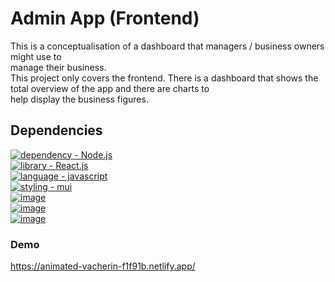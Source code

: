 # Admin App (Frontend)
This is a conceptualisation of a dashboard that managers / business owners might use to<br>
manage their business.<br>
This project only covers the frontend.
There is a dashboard that shows the total overview of the app and there are charts to <br>
help display the business figures.

## Dependencies
[![dependency - Node.js](https://img.shields.io/badge/Node.js-339933?style=for-the-badge&logo=nodedotjs&logoColor=white)](https://nodejs.org/en/) <br>[![library - React.js](https://img.shields.io/badge/React-20232A?style=for-the-badge&logo=react&logoColor=61DAFB)](https://reactjs.org/)<br>[![language - javascript](https://img.shields.io/badge/JavaScript-323330?style=for-the-badge&logo=javascript&logoColor=F7DF1E)](https://www.javascript.com/)<br>[![styling - mui](https://img.shields.io/badge/Material%20UI-007FFF?style=for-the-badge&logo=mui&logoColor=white)](https://www.mui.com)<br>[![image](https://img.shields.io/badge/Nivo%20Charts-FF0000?style=for-the-badge&logo=charts%20ide&logoColor=white)](https://www.nivo-charts.com)<br>[![image](https://img.shields.io/badge/CSS3-1572B6?style=for-the-badge&logo=css3&logoColor=white)](https://www.css3.com)<br>[![image](https://img.shields.io/badge/Formik-FF6F00?style=for-the-badge&logo=formik&logoColor=white)](https://www.formik.com)

### Demo
https://animated-vacherin-f1f91b.netlify.app/
